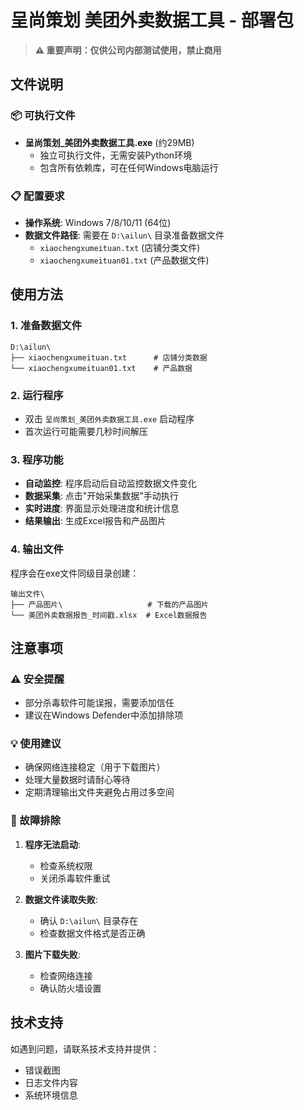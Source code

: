 # 呈尚策划 美团外卖数据工具 - 部署包

> **⚠️ 重要声明：仅供公司内部测试使用，禁止商用**

## 文件说明

### 📦 可执行文件
- **呈尚策划_美团外卖数据工具.exe** (约29MB)
  - 独立可执行文件，无需安装Python环境
  - 包含所有依赖库，可在任何Windows电脑运行

### 📋 配置要求
- **操作系统**: Windows 7/8/10/11 (64位)
- **数据文件路径**: 需要在 `D:\ailun\` 目录准备数据文件
  - `xiaochengxumeituan.txt` (店铺分类文件)
  - `xiaochengxumeituan01.txt` (产品数据文件)

## 使用方法

### 1. 准备数据文件
```
D:\ailun\
├── xiaochengxumeituan.txt      # 店铺分类数据
└── xiaochengxumeituan01.txt    # 产品数据
```

### 2. 运行程序
- 双击 `呈尚策划_美团外卖数据工具.exe` 启动程序
- 首次运行可能需要几秒时间解压

### 3. 程序功能
- **自动监控**: 程序启动后自动监控数据文件变化
- **数据采集**: 点击"开始采集数据"手动执行
- **实时进度**: 界面显示处理进度和统计信息
- **结果输出**: 生成Excel报告和产品图片

### 4. 输出文件
程序会在exe文件同级目录创建：
```
输出文件\
├── 产品图片\                   # 下载的产品图片
└── 美团外卖数据报告_时间戳.xlsx  # Excel数据报告
```

## 注意事项

### ⚠️ 安全提醒
- 部分杀毒软件可能误报，需要添加信任
- 建议在Windows Defender中添加排除项

### 💡 使用建议
- 确保网络连接稳定（用于下载图片）
- 处理大量数据时请耐心等待
- 定期清理输出文件夹避免占用过多空间

### 🔧 故障排除
1. **程序无法启动**: 
   - 检查系统权限
   - 关闭杀毒软件重试
   
2. **数据文件读取失败**:
   - 确认 `D:\ailun\` 目录存在
   - 检查数据文件格式是否正确
   
3. **图片下载失败**:
   - 检查网络连接
   - 确认防火墙设置

## 技术支持

如遇到问题，请联系技术支持并提供：
- 错误截图
- 日志文件内容
- 系统环境信息